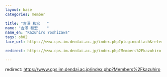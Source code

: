 ```yaml
---
layout: base
categories: member

title: "吉澤 和宏	"
name: "吉澤 和宏	"
name_en: "Kazuhiro Yoshizawa"
tags: ob02
face_url: https://www.cps.im.dendai.ac.jp/index.php?plugin=attach&refer=Members&openfile=nowprinting.png

redirect: https://www.cps.im.dendai.ac.jp/index.php?Members%2Fkazuhiro

---
```


redirect: https://www.cps.im.dendai.ac.jp/index.php?Members%2Fkazuhiro
